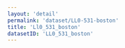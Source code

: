 ```yaml
---
layout: 'detail'
permalink: 'dataset/LL0-531-boston'
title: 'Ll0_531_boston'
datasetID: 'LL0_531_boston'
---
```

